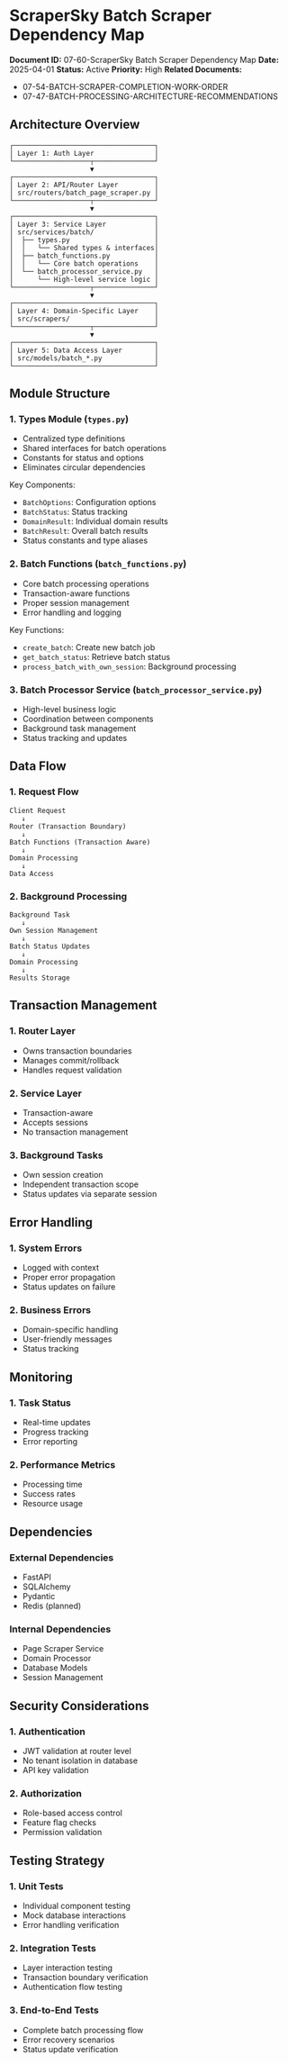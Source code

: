 # ScraperSky Batch Scraper Dependency Map

**Document ID:** 07-60-ScraperSky Batch Scraper Dependency Map
**Date:** 2025-04-01
**Status:** Active
**Priority:** High
**Related Documents:**

- 07-54-BATCH-SCRAPER-COMPLETION-WORK-ORDER
- 07-47-BATCH-PROCESSING-ARCHITECTURE-RECOMMENDATIONS

## Architecture Overview

```
┌───────────────────────────────────┐
│ Layer 1: Auth Layer               │
└───────────────────┬───────────────┘
                    ▼
┌───────────────────────────────────┐
│ Layer 2: API/Router Layer         │
│ src/routers/batch_page_scraper.py │
└───────────────────┬───────────────┘
                    ▼
┌───────────────────────────────────┐
│ Layer 3: Service Layer            │
│ src/services/batch/               │
│  ├── types.py                     │
│  │   └── Shared types & interfaces│
│  ├── batch_functions.py           │
│  │   └── Core batch operations    │
│  └── batch_processor_service.py   │
│      └── High-level service logic │
└───────────────────┬───────────────┘
                    ▼
┌───────────────────────────────────┐
│ Layer 4: Domain-Specific Layer    │
│ src/scrapers/                     │
└───────────────────┬───────────────┘
                    ▼
┌───────────────────────────────────┐
│ Layer 5: Data Access Layer        │
│ src/models/batch_*.py             │
└───────────────────────────────────┘
```

## Module Structure

### 1. Types Module (`types.py`)

- Centralized type definitions
- Shared interfaces for batch operations
- Constants for status and options
- Eliminates circular dependencies

Key Components:

- `BatchOptions`: Configuration options
- `BatchStatus`: Status tracking
- `DomainResult`: Individual domain results
- `BatchResult`: Overall batch results
- Status constants and type aliases

### 2. Batch Functions (`batch_functions.py`)

- Core batch processing operations
- Transaction-aware functions
- Proper session management
- Error handling and logging

Key Functions:

- `create_batch`: Create new batch job
- `get_batch_status`: Retrieve batch status
- `process_batch_with_own_session`: Background processing

### 3. Batch Processor Service (`batch_processor_service.py`)

- High-level business logic
- Coordination between components
- Background task management
- Status tracking and updates

## Data Flow

### 1. Request Flow

```
Client Request
   ↓
Router (Transaction Boundary)
   ↓
Batch Functions (Transaction Aware)
   ↓
Domain Processing
   ↓
Data Access
```

### 2. Background Processing

```
Background Task
   ↓
Own Session Management
   ↓
Batch Status Updates
   ↓
Domain Processing
   ↓
Results Storage
```

## Transaction Management

### 1. Router Layer

- Owns transaction boundaries
- Manages commit/rollback
- Handles request validation

### 2. Service Layer

- Transaction-aware
- Accepts sessions
- No transaction management

### 3. Background Tasks

- Own session creation
- Independent transaction scope
- Status updates via separate session

## Error Handling

### 1. System Errors

- Logged with context
- Proper error propagation
- Status updates on failure

### 2. Business Errors

- Domain-specific handling
- User-friendly messages
- Status tracking

## Monitoring

### 1. Task Status

- Real-time updates
- Progress tracking
- Error reporting

### 2. Performance Metrics

- Processing time
- Success rates
- Resource usage

## Dependencies

### External Dependencies

- FastAPI
- SQLAlchemy
- Pydantic
- Redis (planned)

### Internal Dependencies

- Page Scraper Service
- Domain Processor
- Database Models
- Session Management

## Security Considerations

### 1. Authentication

- JWT validation at router level
- No tenant isolation in database
- API key validation

### 2. Authorization

- Role-based access control
- Feature flag checks
- Permission validation

## Testing Strategy

### 1. Unit Tests

- Individual component testing
- Mock database interactions
- Error handling verification

### 2. Integration Tests

- Layer interaction testing
- Transaction boundary verification
- Authentication flow testing

### 3. End-to-End Tests

- Complete batch processing flow
- Error recovery scenarios
- Status update verification
